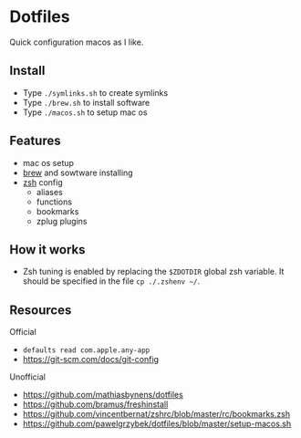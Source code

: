 # Dotfiles

Quick configuration macos as I like.

## Install

* Type `./symlinks.sh` to create symlinks
* Type `./brew.sh` to install software
* Type `./macos.sh` to setup mac os

## Features

* mac os setup
* [brew](https://brew.sh/) and sowtware installing
* [zsh](https://ohmyz.sh/) config
  * aliases
  * functions
  * bookmarks
  * zplug plugins

## How it works

* Zsh tuning is enabled by replacing the `$ZDOTDIR` global zsh variable. It should be specified in the file `cp ./.zshenv ~/`.

## Resources

Official
* `defaults read com.apple.any-app`
* https://git-scm.com/docs/git-config

Unofficial
* https://github.com/mathiasbynens/dotfiles
* https://github.com/bramus/freshinstall
* https://github.com/vincentbernat/zshrc/blob/master/rc/bookmarks.zsh
* https://github.com/pawelgrzybek/dotfiles/blob/master/setup-macos.sh
